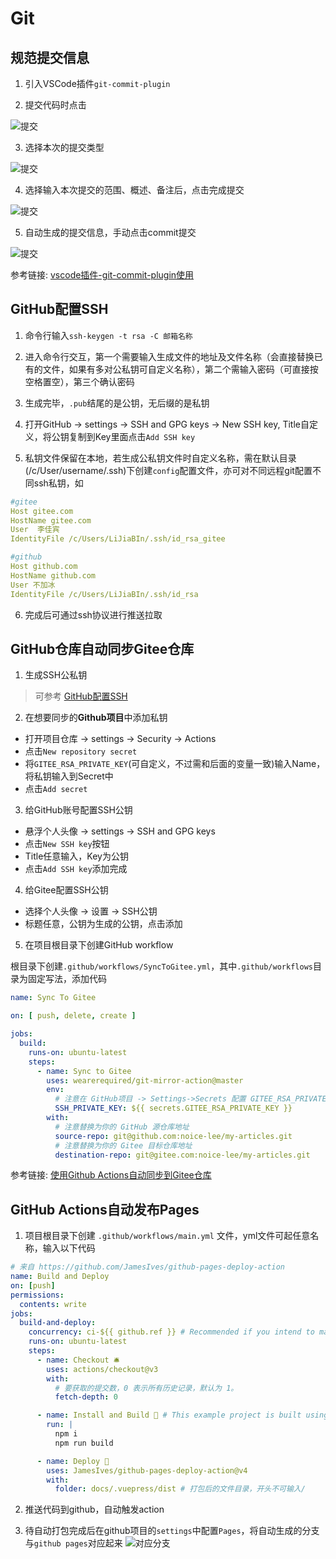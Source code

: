# Git

## 规范提交信息

1. 引入VSCode插件`git-commit-plugin`

2. 提交代码时点击

![提交](../../.vuepress/public/Snipaste_2022-11-17_15-43-50.png)

3. 选择本次的提交类型

![提交](../../.vuepress/public/Snipaste_2022-11-17_16-00-53.png)

4. 选择输入本次提交的范围、概述、备注后，点击完成提交

![提交](../../.vuepress/public/Snipaste_2022-11-17_16-03-31.png)

5. 自动生成的提交信息，手动点击commit提交

![提交](../../.vuepress/public/Snipaste_2022-11-17_16-06-23.png)

参考链接: [vscode插件-git-commit-plugin使用](https://blog.csdn.net/weixin_41056807/article/details/127202536)

## GitHub配置SSH

1. 命令行输入`ssh-keygen -t rsa -C 邮箱名称`

2. 进入命令行交互，第一个需要输入生成文件的地址及文件名称（会直接替换已有的文件，如果有多对公私钥可自定义名称），第二个需输入密码（可直接按空格置空），第三个确认密码

3. 生成完毕，`.pub`结尾的是公钥，无后缀的是私钥

4. 打开GitHub -> settings -> SSH and GPG keys -> New SSH key, Title自定义，将公钥复制到Key里面点击`Add SSH key`

5. 私钥文件保留在本地，若生成公私钥文件时自定义名称，需在默认目录(/c/User/username/.ssh)下创建`config`配置文件，亦可对不同远程git配置不同ssh私钥，如

``` yml
#gitee
Host gitee.com
HostName gitee.com
User  李佳宾
IdentityFile /c/Users/LiJiaBIn/.ssh/id_rsa_gitee

#github
Host github.com
HostName github.com
User 不加冰
IdentityFile /c/Users/LiJiaBIn/.ssh/id_rsa

```

6. 完成后可通过ssh协议进行推送拉取

## GitHub仓库自动同步Gitee仓库

1. 生成SSH公私钥
>可参考 [GitHub配置SSH](./Git.md#github配置ssh)

2. 在想要同步的**Github项目**中添加私钥

- 打开项目仓库 -> settings -> Security -> Actions
- 点击`New repository secret`
- 将`GITEE_RSA_PRIVATE_KEY`(可自定义，不过需和后面的变量一致)输入Name，将私钥输入到Secret中
- 点击`Add secret`

3. 给GitHub账号配置SSH公钥

- 悬浮个人头像 -> settings -> SSH and GPG keys
- 点击`New SSH key`按钮
- Title任意输入，Key为公钥
- 点击`Add SSH key`添加完成

4. 给Gitee配置SSH公钥

- 选择个人头像 -> 设置 -> SSH公钥
- 标题任意，公钥为生成的公钥，点击添加

5. 在项目根目录下创建GitHub workflow

根目录下创建`.github/workflows/SyncToGitee.yml`，其中`.github/workflows`目录为固定写法，添加代码
```yml
name: Sync To Gitee

on: [ push, delete, create ]

jobs:
  build:
    runs-on: ubuntu-latest
    steps:
      - name: Sync to Gitee
        uses: wearerequired/git-mirror-action@master
        env:
          # 注意在 GitHub项目 -> Settings->Secrets 配置 GITEE_RSA_PRIVATE_KEY 名称需一致
          SSH_PRIVATE_KEY: ${{ secrets.GITEE_RSA_PRIVATE_KEY }}
        with:
          # 注意替换为你的 GitHub 源仓库地址
          source-repo: git@github.com:noice-lee/my-articles.git
          # 注意替换为你的 Gitee 目标仓库地址
          destination-repo: git@gitee.com:noice-lee/my-articles.git

```

参考链接: [使用Github Actions自动同步到Gitee仓库](https://blog.csdn.net/qq_21275565/article/details/127689691)

## GitHub Actions自动发布Pages

1. 项目根目录下创建 `.github/workflows/main.yml` 文件，yml文件可起任意名称，输入以下代码
```yml
# 来自 https://github.com/JamesIves/github-pages-deploy-action
name: Build and Deploy
on: [push]
permissions:
  contents: write
jobs:
  build-and-deploy:
    concurrency: ci-${{ github.ref }} # Recommended if you intend to make multiple deployments in quick succession.
    runs-on: ubuntu-latest
    steps:
      - name: Checkout 🛎️
        uses: actions/checkout@v3
        with:
          # 要获取的提交数，0 表示所有历史记录，默认为 1。
          fetch-depth: 0

      - name: Install and Build 🔧 # This example project is built using npm and outputs the result to the 'build' folder. Replace with the commands required to build your project, or remove this step entirely if your site is pre-built.
        run: |
          npm i
          npm run build

      - name: Deploy 🚀
        uses: JamesIves/github-pages-deploy-action@v4
        with:
          folder: docs/.vuepress/dist # 打包后的文件目录，开头不可输入/

```

2. 推送代码到github，自动触发action

3. 待自动打包完成后在github项目的`settings`中配置`Pages`，将自动生成的分支与`github pages`对应起来
![对应分支](../../.vuepress/public/Snipaste_2022-11-17_17-06-18.png)
